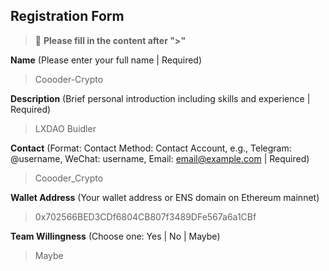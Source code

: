## Registration Form

> 📝 **Please fill in the content after ">"**

**Name** (Please enter your full name | Required)
>Coooder-Crypto

**Description** (Brief personal introduction including skills and experience | Required)
> LXDAO Buidler

**Contact** (Format: Contact Method: Contact Account, e.g., Telegram: @username, WeChat: username, Email: email@example.com | Required)
> Coooder_Crypto

**Wallet Address** (Your wallet address or ENS domain on Ethereum mainnet)
> 0x702566BED3CDf6804CB807f3489DFe567a6a1CBf

**Team Willingness** (Choose one: Yes | No | Maybe)
> Maybe